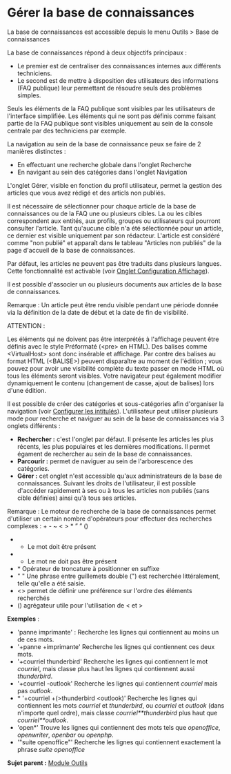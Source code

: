 Gérer la base de connaissances
==============================

La base de connaissances est accessible depuis le menu Outils \> Base de
connaissances

La base de connaissances répond à deux objectifs principaux :

-   Le premier est de centraliser des connaissances internes aux
    différents techniciens.
-   Le second est de mettre à disposition des utilisateurs des
    informations (FAQ publique) leur permettant de résoudre seuls des
    problèmes simples.

Seuls les éléments de la FAQ publique sont visibles par les utilisateurs
de l'interface simplifiée. Les éléments qui ne sont pas définis comme
faisant partie de la FAQ publique sont visibles uniquement au sein de la
console centrale par des techniciens par exemple.

La navigation au sein de la base de connaissance peux se faire de 2
manières distinctes :

-   En effectuant une recherche globale dans l'onglet Recherche
-   En navigant au sein des catégories dans l'onglet Navigation

L'onglet Gérer, visible en fonction du profil utilisateur, permet la
gestion des articles que vous avez rédigé et des articls non publiés.

Il est nécessaire de sélectionner pour chaque article de la base de
connaissances ou de la FAQ une ou plusieurs cibles. La ou les cibles
correspondent aux entités, aux profils, groupes ou utilisateurs qui
pourront consulter l'article. Tant qu'aucune cible n'a été sélectionnée
pour un article, ce dernier est visible uniquement par son rédacteur.
L'article est considéré comme "non publié" et apparaît dans le tableau
"Articles non publiés" de la page d'accueil de la base de connaissances.

Par défaut, les articles ne peuvent pas être traduits dans plusieurs
langues. Cette fonctionnalité est activable (voir [Onglet Configuration
Affichage](config_common_display.html "Cet onglet permet de personnaliser l'apparence générale de l'application.")).

Il est possible d'associer un ou plusieurs documents aux articles de la
base de connaissances.

Remarque : Un article peut être rendu visible pendant une période donnée
via la définition de la date de début et la date de fin de visibilité.

ATTENTION :

Les éléments qui ne doivent pas être interprétés à l'affichage peuvent
être définis avec le style Préformaté (<pre\> en HTML). Des balises
comme <VirtualHost\> sont donc insérable et affichage. Par contre des
balises au format HTML (<BALISE\>) peuvent disparaître au moment de
l'édition ; vous pouvez pour avoir une visibilité complète du texte
passer en mode HTML où tous les éléments seront visibles. Votre
navigateur peut également modifier dynamiquement le contenu (changement
de casse, ajout de balises) lors d'une édition.

Il est possible de créer des catégories et sous-catégories afin
d'organiser la navigation (voir [Configurer les
intitulés](config_dropdown.html "Les intitulés se configurent depuis le menu Configuration > Intitulés")).
L'utilisateur peut utiliser plusieurs mode pour recherche et naviguer au
sein de la base de connaissances via 3 onglets différents :

-   **Rechercher :** c'est l'onglet par défaut. Il présente les articles
    les plus récents, les plus populaires et les dernières
    modifications. Il permet égament de rechercher au sein de la base de
    connaissances.
-   **Parcourir :** permet de naviguer au sein de l'arborescence des
    catégories.
-   **Gérer :** cet onglet n'est accessible qu'aux administrateurs de la
    base de connaissances. Suivant les droits de l'utilisateur, il est
    possible d'accéder rapidement à ses ou à tous les articles non
    publiés (sans cible définies) ainsi qu'à tous ses articles.

Remarque : Le moteur de recherche de la base de connaissances permet
d'utiliser un certain nombre d'opérateurs pour effectuer des recherches
complexes : + - \~ < \> \* ” ” ()

-   + Le mot doit être présent
-   - Le mot ne doit pas être présent
-   \* Opérateur de troncature à positionner en suffixe
-   " " Une phrase entre guillemets double (") est recherchée
    littéralement, telle qu'elle a été saisie.
-   <\> permet de définir une préférence sur l'ordre des éléments
    recherchés
-   () agrégateur utile pour l'utilisation de < et \>

**Exemples** :

-   'panne imprimante' : Recherche les lignes qui contiennent au moins
    un de ces mots.
-   '+panne +imprimante' Recherche les lignes qui contiennent ces deux
    mots.
-   '+courriel thunderbird' Recherche les lignes qui contiennent le mot
    *courriel*, mais classe plus haut les lignes qui contiennent aussi
    *thunderbird*.
-   '+courriel -outlook' Recherche les lignes qui contiennent *courriel*
    mais pas *outlook*.
-   \* '+courriel +(\>thunderbird <outlook)' Recherche les lignes qui
    contiennent les mots *courriel* et *thunderbird*, ou *courriel* et
    *outlook* (dans n'importe quel ordre), mais classe
    *courriel**thunderbird* plus haut que *courriel**outlook*.
-   'open\*' Trouve les lignes qui contiennent des mots tels que
    *openoffice*, *openwriter*, *openbar* ou *openphp*.
-   '"suite openoffice"' Recherche les lignes qui contiennent exactement
    la phrase *suite openoffice*

**Sujet parent :** [Module
Outils](../glpi/tool.html "Le module Outils permet aux utilisateurs de gérer les notes, la base de connaissance, les réservations ainsi que de générer des rapports")
